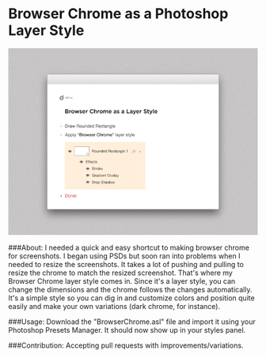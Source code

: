 Browser Chrome as a Photoshop Layer Style
=======================

![Screenshot](/README/Browser-Chrome-as-Layer-Style.png)


###About:
I needed a quick and easy shortcut to making browser chrome for screenshots. I began using PSDs but soon ran into problems when I needed to resize the screenshots. It takes a lot of pushing and pulling to resize the chrome to match the resized screenshot. That's where my Browser Chrome layer style comes in. Since it's a layer style, you can change the dimensions and the chrome follows the changes automatically. It's a simple style so you can dig in and customize colors and position quite easily and make your own variations (dark chrome, for instance).

###Usage:
Download the "BrowserChrome.asl" file and import it using your Photoshop Presets Manager. It should now show up in your styles panel.

###Contribution:
Accepting pull requests with improvements/variations.
